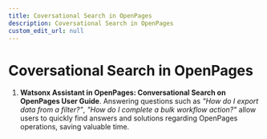 ```yaml
---
title: Coversational Search in OpenPages
description: Coversational Search in OpenPages
custom_edit_url: null
---
```


# Coversational Search in OpenPages

1. **Watsonx Assistant in OpenPages​: Conversational Search on OpenPages User Guide**. Answering questions such as *"How do I export data from a filter?"*, *"How do I complete a bulk workflow action?"* allow users to quickly find answers and solutions regarding OpenPages operations, saving valuable time.

